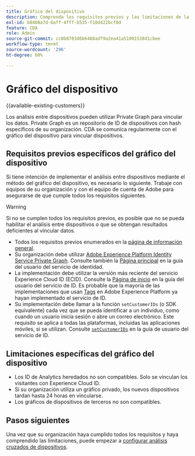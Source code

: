```yaml
---
title: Gráfico del dispositivo
description: Comprenda los requisitos previos y las limitaciones de la vinculación de datos mediante el gráfico del dispositivo.
exl-id: b8408a7d-6aff-4fff-b535-f10d422bcf0d
feature: CDA
role: Admin
source-git-commit: cc0b8703d6b6488adf9a2ea41a51001538d1cbee
workflow-type: tm+mt
source-wordcount: '296'
ht-degree: 60%

---
```



# Gráfico del dispositivo

{{available-existing-customers}}

Los análisis entre dispositivos pueden utilizar Private Graph para vincular los datos. Private Graph es un repositorio de ID de dispositivos con hash específicos de su organización. CDA se comunica regularmente con el gráfico del dispositivo para vincular dispositivos.

## Requisitos previos específicos del gráfico del dispositivo

Si tiene intención de implementar el análisis entre dispositivos mediante el método del gráfico del dispositivo, es necesario lo siguiente. Trabaje con equipos de su organización y con el equipo de cuenta de Adobe para asegurarse de que cumple todos los requisitos siguientes.

>[!WARNING]
>
>Si no se cumplen todos los requisitos previos, es posible que no se pueda habilitar el análisis entre dispositivos o que se obtengan resultados deficientes al vincular datos.
>

* Todos los requisitos previos enumerados en la [página de información general](overview.md).
* Su organización debe utilizar [Adobe Experience Platform Identity Service Private Graph](https://business.adobe.com/products/experience-platform/identity-service.html). Consulte también la [Página principal](https://experienceleague.adobe.com/docs/experience-platform/identity/home.html?lang=es) en la guía del usuario del servicio de identidad.
* La implementación debe utilizar la versión más reciente del servicio Experience Cloud ID (ECID). Consulte la [Página de inicio](https://experienceleague.adobe.com/docs/id-service/using/home.html?lang=es) en la guía del usuario del servicio de ID. Es probable que la mayoría de las implementaciones que usan [Tags](https://experienceleague.adobe.com/docs/experience-platform/tags/home.html?lang=es) en Adobe Experience Platform ya hayan implementado el servicio de ID.
* Su implementación debe llamar a la función `setCustomerIDs` (o SDK equivalente) cada vez que se pueda identificar a un individuo, como cuando un usuario inicia sesión o abre un correo electrónico. Este requisito se aplica a todas las plataformas, incluidas las aplicaciones móviles, si se utilizan. Consulte [`setCustomerIDs`](https://experienceleague.adobe.com/docs/id-service/using/id-service-api/methods/setcustomerids.html?lang=es) en la guía de usuario del servicio de ID.

## Limitaciones específicas del gráfico del dispositivo

* Los ID de Analytics heredados no son compatibles. Solo se vinculan los visitantes con Experience Cloud ID.
* Si su organización utiliza un gráfico privado, los nuevos dispositivos tardan hasta 24 horas en vincularse.
* Los gráficos de dispositivos de terceros no son compatibles.

## Pasos siguientes

Una vez que su organización haya cumplido todos los requisitos y haya comprendido las limitaciones, puede empezar a [configurar análisis cruzados de dispositivos](setup.md).

